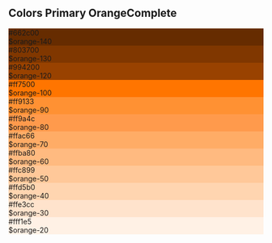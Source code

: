 <h2>Colors Primary Orange<span class="status complete">Complete</span></h2>
<div class="ndpl-component__colors ndpl-cf">
<div class="ndpl-component__color-container">
<div class="ndpl-component__color" style="background-color: rgb(102, 44, 0);">
<div>
#662c00<br>$orange-140
</div>
</div>
</div><div class="ndpl-component__color-container">
<div class="ndpl-component__color" style="background-color: rgb(128, 55, 0);">
<div>
#803700<br>$orange-130
</div>
</div>
</div><div class="ndpl-component__color-container">
<div class="ndpl-component__color" style="background-color: rgb(153, 66, 0);">
<div>
#994200<br>$orange-120
</div>
</div>
</div><div class="ndpl-component__color-container">
<div class="ndpl-component__color" style="background-color: rgb(255, 117, 0);">
<div>
#ff7500<br>$orange-100
</div>
</div>
</div><div class="ndpl-component__color-container">
<div class="ndpl-component__color" style="background-color: rgb(255, 145, 51);">
<div>
#ff9133<br>$orange-90
</div>
</div>
</div><div class="ndpl-component__color-container">
<div class="ndpl-component__color" style="background-color: rgb(255, 154, 76);">
<div>
#ff9a4c<br>$orange-80
</div>
</div>
</div><div class="ndpl-component__color-container">
<div class="ndpl-component__color" style="background-color: rgb(255, 172, 102);">
<div>
#ffac66<br>$orange-70
</div>
</div>
</div><div class="ndpl-component__color-container">
<div class="ndpl-component__color" style="background-color: rgb(255, 186, 128);">
<div>
#ffba80<br>$orange-60
</div>
</div>
</div><div class="ndpl-component__color-container">
<div class="ndpl-component__color" style="background-color: rgb(255, 200, 153);">
<div class="ndpl-dark-text">
#ffc899<br>$orange-50
</div>
</div>
</div><div class="ndpl-component__color-container">
<div class="ndpl-component__color" style="background-color: rgb(255, 213, 176);">
<div class="ndpl-dark-text">
#ffd5b0<br>$orange-40
</div>
</div>
</div><div class="ndpl-component__color-container">
<div class="ndpl-component__color" style="background-color: rgb(255, 227, 204);">
<div class="ndpl-dark-text">
#ffe3cc<br>$orange-30
</div>
</div>
</div><div class="ndpl-component__color-container">
<div class="ndpl-component__color ndpl-apply-border ndpl-c-border" style="background-color: rgb(255, 241, 229);">
<div class="ndpl-dark-text">
#fff1e5<br>$orange-20
</div>
</div>
</div>
</div>
